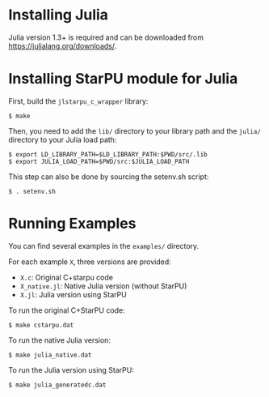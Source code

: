 <!---
 StarPU --- Runtime system for heterogeneous multicore architectures.

 Copyright (C) 2020-2025    University of Bordeaux, CNRS (LaBRI UMR 5800), Inria

 StarPU is free software; you can redistribute it and/or modify
 it under the terms of the GNU Lesser General Public License as published by
 the Free Software Foundation; either version 2.1 of the License, or (at
 your option) any later version.

 StarPU is distributed in the hope that it will be useful, but
 WITHOUT ANY WARRANTY; without even the implied warranty of
 MERCHANTABILITY or FITNESS FOR A PARTICULAR PURPOSE.

 See the GNU Lesser General Public License in COPYING.LGPL for more details.
-->

# Installing Julia

Julia version 1.3+ is required and can be downloaded from
https://julialang.org/downloads/.

# Installing StarPU module for Julia

First, build the `jlstarpu_c_wrapper` library:

```shell
$ make
```

Then, you need to add the `lib/` directory to your library path and the `julia/`
directory to your Julia load path:

```shell
$ export LD_LIBRARY_PATH=$LD_LIBRARY_PATH:$PWD/src/.lib
$ export JULIA_LOAD_PATH=$PWD/src:$JULIA_LOAD_PATH
```

This step can also be done by sourcing the setenv.sh script:

```shell
$ . setenv.sh
```

# Running Examples

You can find several examples in the `examples/` directory.

For each example `X`, three versions are provided:

* `X.c`: Original C+starpu code
* `X_native.jl`: Native Julia version (without StarPU)
* `X.jl`: Julia version using StarPU

To run the original C+StarPU code:
```shell
$ make cstarpu.dat
```

To run the native Julia version:
```shell
$ make julia_native.dat
```

To run the Julia version using StarPU:
```shell
$ make julia_generatedc.dat
```




